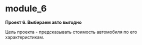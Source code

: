 # module_6

**Проект 6. Выбираем авто выгодно**

Цель проекта - предсказывать стоимость автомобиля по его характеристикам.